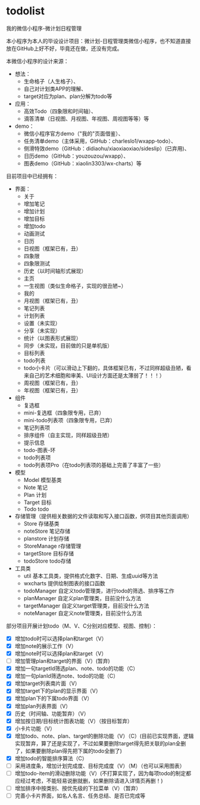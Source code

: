 # todolist
我的微信小程序-微计划日程管理

本小程序为本人的毕设设计项目：微计划-日程管理类微信小程序，也不知道直接放在GitHub上好不好，毕竟还在做，还没有完成。

本微信小程序的设计来源：
* 想法：
  * 生命格子（人生格子）、
  * 自己对计划类APP的理解、
  * target对应为plan、plan分解为todo等
* 应用：
  * 高效Todo（四象限和时间轴）、
  * 滴答清单（日视图、月视图、年视图、周视图等等）等
* demo：
  * 微信小程序官方demo（"我的"页面借鉴）、
  * 任务清单demo（主体采用，GitHub：charleslo1/wxapp-todo）、
  * 侧滑特效demo（GitHub：didiaohu/xiaoxiaoxiao/sideslip）(已弃用)、
  * 日历demo（GitHub：youzouzou/wxapp）、
  * 图表demo（GitHub：xiaolin3303/wx-charts）等

目前项目中已经拥有：
* 界面：
  * 关于
  * 增加笔记
  * 增加计划
  * 增加目标
  * 增加todo
  * 动画测试
  * 日历
  * 日视图（框架已有，丑）
  * 四象限
  * 四象限测试
  * 历史（以时间轴形式展现）
  * 主页
  * 一生视图（类似生命格子，实现的很丑陋~）
  * 我的
  * 月视图（框架已有，丑）
  * 笔记列表
  * 计划列表
  * 设置（未实现）
  * 分享（未实现）
  * 统计（以图表形式展现）
  * 同步（未实现，目前做的只是单机版）
  * 目标列表
  * todo列表
  * todo小卡片（可以滑动上下翻的，具体框架已有，不过同样超级丑陋，看来自己的艺术细胞和审美、UI设计方面还是太薄弱了！！！）
  * 周视图（框架已有，丑）
  * 年视图（框架已有，丑）
* 组件
  * 复选框
  * mini-复选框（四象限专用，已弃）
  * mini-todo列表项（四象限专用，已弃）
  * 笔记列表项
  * 排序组件（自主实现，同样超级丑陋）
  * 提示信息
  * todo-图表-环
  * todo列表项
  * todo列表项Pro（在todo列表项的基础上完善了丰富了一些）
* 模型
  * Model 模型基类
  * Note 笔记
  * Plan 计划
  * Target 目标
  * Todo todo
* 存储管理（提供相关数据的文件读取和写入接口函数，供项目其他页面调用）
  * Store 存储基类
  * noteStore 笔记存储
  * planstore 计划存储
  * StoreManage r存储管理
  * targetStore 目标存储
  * todoStore todo存储
* 工具类
  * util 基本工具类，提供格式化数字、日期、生成uuid等方法
  * wxcharts 提供绘制图表的接口函数
  * todoManager 自定义todo管理类，进行todo的筛选、排序等工作
  * planManager 自定义plan管理类，目前没什么方法
  * targetManager 自定义target管理类，目前没什么方法
  * noteManager 自定义note管理类，目前没什么方法
  
部分项目开展计划todo（M、V、C分别对应模型、视图、控制）：
* [x] 增加todo时可以选择plan和target（V）
* [x] 增加note的展示工作（V）
* [x] 增加note时可以选择plan和target（V）
* [ ] 增加管理plan和target的界面（V）(暂弃)
* [x] 增加一句targetId筛选plan、note、todo的功能（C）
* [x] 增加一句planId筛选note、todo的功能（C）
* [x] 增加target列表南片面（V）
* [x] 增加target下的plan的显示界面（V）
* [x] 增加plan下的下属todo界面（V）
* [x] 增加plan列表界面（V）
* [x] 历史（时间轴、功能暂弃）（V）
* [x] 增加按日期/目标统计图表功能（V）（按目标暂弃）
* [x] 小卡片功能（V）
* [x] 增加todo、note、plan、target的删除功能（V）（C）(目前已实现界面，逻辑实现暂弃，算了还是实现了，不过如果要删除target得先把关联的plan全删了，如果要删除plan得先把下属的todo全删了)
* [x] 增加todo的智能排序算法（C）
* [ ] 采用进度条，增加计划完成度、目标完成度（V）（M）（也可以采用图表）
* [ ] 增加todo-item的滑动删除功能（V）(不打算实现了，因为每项todo的制定都应经过考虑，不能轻易说删就删，如果删除请进入详情页再删！)
* [ ] 增加排序中按类别、按优先级的下拉菜单（V）（暂弃）
* [ ] 完善小卡片界面，如名人名言、任务总结、是否已完成等
